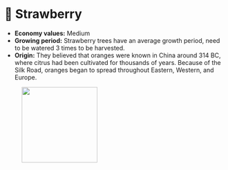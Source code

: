 # 🍊 Strawberry

* **Economy values:** Medium
* **Growing period:** Strawberry trees have an average growth period, need to be watered 3 times to be harvested.
* **Origin:** They believed that oranges were known in China around 314 BC, where citrus had been cultivated for thousands of years. Because of the Silk Road, oranges began to spread throughout Eastern, Western, and Europe.

<div>

<figure><img src="../.gitbook/assets/2.png" alt="" width="175"><figcaption></figcaption></figure>

 

<figure><img src="../.gitbook/assets/tree-mid-2.png" alt=""><figcaption></figcaption></figure>

 

<figure><img src="../.gitbook/assets/tree-2.png" alt=""><figcaption></figcaption></figure>

</div>
